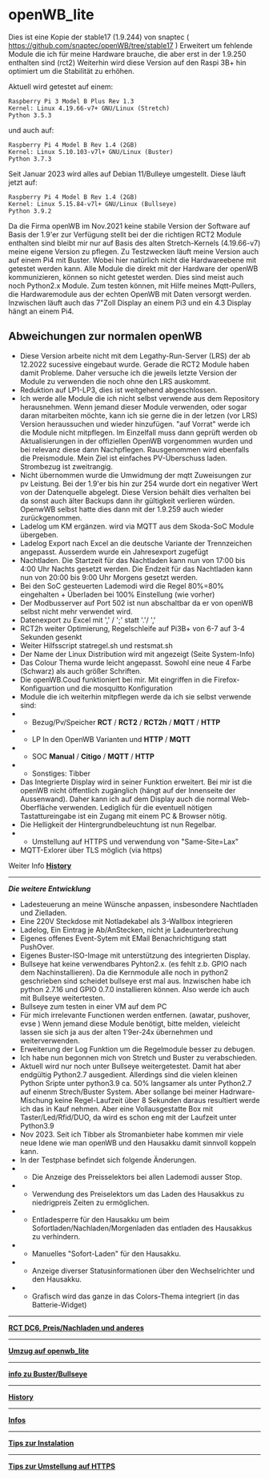 # openWB_lite


Dies ist eine Kopie der stable17 (1.9.244) von snaptec
( https://github.com/snaptec/openWB/tree/stable17 )
Erweitert um fehlende Module die ich für meine Hardware brauche, die aber erst in der 1.9.250 enthalten sind (rct2)
Weiterhin wird diese Version auf den Raspi 3B+ hin optimiert um die Stabilität zu erhöhen.

Aktuell wird getestet auf einem:
```
Raspberry Pi 3 Model B Plus Rev 1.3
Kernel: Linux 4.19.66-v7+ GNU/Linux (Stretch)
Python 3.5.3
```
und auch auf:
```
Raspberry Pi 4 Model B Rev 1.4 (2GB)
Kernel: Linux 5.10.103-v7l+ GNU/Linux (Buster)
Python 3.7.3
```
Seit Januar 2023 wird alles auf Debian 11/Bulleye umgestellt.
Diese läuft jetzt auf:
```
Raspberry Pi 4 Model B Rev 1.4 (2GB)
Kernel: Linux 5.15.84-v7l+ GNU/Linux (Bullseye)
Python 3.9.2
```
Da die Firma openWB im Nov.2021 keine stabile Version der Software auf Basis der 1.9'er zur Verfügung stellt bei der die richtigen RCT2 Module enthalten sind bleibt mir nur auf Basis des alten Stretch-Kernels (4.19.66-v7) meine eigene Version zu pflegen. Zu Testzwecken läuft meine Version auch auf einem Pi4 mit Buster. Wobei hier natürlich nicht die Hardwareebene mit getestet werden kann. Alle Module die direkt mit der Hardware der openWB kommunizieren, können so nicht getestet werden. Dies sind meist auch noch Python2.x Module. Zum testen können, mit Hilfe meines Mqtt-Pullers, die Hardwaremodule aus der echten OpenWB mit Daten versorgt werden.
Inzwischen läuft auch das 7"Zoll Display an einem Pi3 und ein 4.3 Display hängt an einem Pi4. 

## Abweichungen zur normalen openWB
- Diese Version arbeite nicht mit dem Legathy-Run-Server (LRS) der ab 12.2022 sucessive eingebaut wurde. Gerade die RCT2 Module haben damit Probleme. Daher versuche ich die jeweils letzte Version der Module zu verwenden die noch ohne den LRS auskommt.
- Reduktion auf LP1-LP3, dies ist weitgehend abgeschlossen.
- Ich werde alle Module die ich nicht selbst verwende aus dem Repository herausnehmen. Wenn jemand dieser Module verwenden, oder sogar daran mitarbeiten möchte, kann ich sie gerne die in der letzen (vor LRS) Version heraussuchen und wieder hinzufügen. "auf Vorrat" werde ich die Module nicht mitpflegen. Im Einzelfall muss dann geprüft werden ob Aktualisierungen in der offiziellen OpenWB vorgenommen wurden und bei relevanz diese dann Nachpflegen. Rausgenommen wird ebenfalls die Preismodule. Mein Ziel ist einfaches PV-Überschuss laden. Strombezug ist zweitrangig.
- Nicht übernommen wurde die Umwidmung der mqtt Zuweisungen zur pv Leistung. Bei der 1.9'er bis hin zur 254 wurde dort ein negativer Wert von der Datenquelle abgelegt. Diese Version behält dies verhalten bei  da sonst auch älter Backups dann ihr gültigkeit verlieren würden. OpenwWB selbst hatte dies dann mit der 1.9.259 auch wieder zurückgenommen.
- Ladelog um KM ergänzen. wird via MQTT aus dem Skoda-SoC Module übergeben. 
- Ladelog Export nach Excel an die deutsche Variante der Trennzeichen angepasst. Ausserdem wurde ein Jahresexport zugefügt
- Nachtladen. Die Startzeit für das Nachtladen kann nun von 17:00 bis 4:00 Uhr Nachts gesetzt werden. Die Endzeit für das Nachtladen kann nun von 20:00 bis 9:00 Uhr Morgens gesetzt werden. 
- Bei den SoC gesteuerten Lademodi wird die Regel 80%=80% eingehalten + Überladen bei 100% Einstellung (wie vorher)
- Der Modbusserver auf Port 502 ist nun abschaltbar da er von openWB selbst nicht mehr verwendet wird. 
- Datenexport zu Excel mit ',' / ';' statt '.'/ ','
- RCT2h weiter Optimierung, Regelschleife auf Pi3B+ von 6-7 auf 3-4 Sekunden gesenkt
- Weiter Hilfsscript statregel.sh und restsmat.sh
- Der Name der Linux Distribution wird mit angezeigt (Seite System-Info)
- Das Colour Thema wurde leicht angepasst. Sowohl eine neue 4 Farbe (Schwarz) als auch größer Schriften.
- Die openWB.Coud funktioniert bei mir. Mit eingriffen in die Firefox-Konfiguartion und die mosquitto Konfiguration
- Module die ich weiterhin mitpflegen werde da ich sie selbst verwende sind:
- - Bezug/Pv/Speicher  **RCT** / **RCT2** / **RCT2h** /  **MQTT** / **HTTP**
- - LP   In den OpenWB Varianten und  **HTTP** / **MQTT** 
- - SOC **Manual** /  **Citigo** / **MQTT** / **HTTP**
- - Sonstiges: Tibber
- Das Integrierte Display wird in seiner Funktion erweitert. Bei mir ist die openWB nicht öffentlich zugänglich (hängt auf der Innenseite der Aussenwand). Daher kann ich auf dem Display auch die normal Web-Oberfläche verwenden. Lediglich für die eventuell nötigen Tastattureingabe ist ein Zugang mit einem PC & Browser nötig.
- Die Helligkeit der Hintergrundbeleuchtung ist nun Regelbar.
- - Umstellung auf HTTPS und verwendung von "Same-Site=Lax"
- MQTT-Exlorer über TLS möglich (via https)
	
Weiter Info **[History](docs/history.md)**

*******************************************************

***Die weitere Entwicklung***

- Ladesteuerung an meine Wünsche anpassen, insbesondere Nachtladen und Zielladen.
- Eine 220V Steckdose mit Notladekabel als 3-Wallbox integrieren
- Ladelog, Ein Eintrag je Ab/AnStecken, nicht je Ladeunterbrechung
- Eigenes offenes Event-Sytem mit EMail Benachrichtigung statt PushOver.
- Eigenes Buster-ISO-Image mit unterstützung des integrierten Display.
- Bullseye hat keine verwendbares Pyhton2.x. (es fehlt z.b. GPIO nach dem Nachinstallieren). Da die Kernmodule alle noch in python2 geschrieben sind scheidet bullseye erst mal aus. Inzwischen habe ich python 2.7.16 und GPIO 0.7.0 installieren können. Also werde ich auch mit Bullseye weitertesten.
- Bullseye zum testen in einer VM auf dem PC
- Für mich irrelevante Functionen werden entfernen. (awatar, pushover, evse ) Wenn jemand diese Module benötigt, bitte melden, vieleicht lassen sie sich ja aus der alten 1'9er-24x übernehmen und weiterverwenden.
- Erweiterung der Log Funktion um die Regelmodule besser zu debugen. 
- Ich habe nun begonnen mich von Stretch und Buster zu verabschieden.
- Aktuell wird nur noch unter Bullseye weitergetestet. Damit hat aber endgültig Python2.7 ausgedient. Allerdings sind die vielen kleinen Python Sripte unter python3.9 ca. 50% langsamer als unter Python2.7 auf einenm Strech/Buster System. Aber sollange bei meiner Hadrware-Mischung keine Regel-Laufzeit über 8 Sekunden daraus resultiert werde ich das in Kauf nehmen. Aber eine Vollausgestatte Box mit Taster/Led/Rfid/DUO, da wird es schon eng mit der Laufzeit unter Python3.9
- Nov 2023. Seit ich Tibber als Stromanbieter habe kommen mir viele neue Idene wie man openWB und den Hausakku damit sinnvoll koppeln kann.
- In der Testphase befindet sich folgende Änderungen.
-	- Die Anzeige des Preisselektors bei allen Lademodi ausser Stop.
-	- Verwendung des Preiselektors um das Laden des Hausakkus zu niedrigpreis Zeiten zu ermöglichen.
-	- Entladesperre für den Hausakku um beim Sofortladen/Nachladen/Morgenladen das entladen des Hausakkus zu verhindern.
-	- Manuelles "Sofort-Laden" für den Hausakku.
-	- Anzeige diverser Statusinformationen über den Wechselrichter und den Hausakku.
-	- Grafisch wird das ganze in das Colors-Thema integriert (in das Batterie-Widget)
  
 *************
**[RCT DC6, Preis/Nachladen und anderes](docs/rct_regelung.md)**

 ****************

**[Umzug auf openwb_lite](docs/umzug.md)**

*****************

**[info zu Buster/Bullseye](docs/debian.md)**

****************

**[History](docs/history.md)**

******************

**[Infos](docs/infos.md)**

******************

**[Tips zur Instalation](docs/Install.md)**

******************

**[Tips zur Umstellung auf HTTPS](docs/https.md)**




